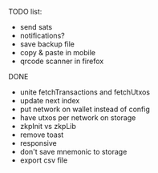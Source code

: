 TODO list:

- send sats
- notifications?
- save backup file
- copy & paste in mobile
- qrcode scanner in firefox

DONE

- unite fetchTransactions and fetchUtxos
- update next index
- put network on wallet instead of config
- have utxos per network on storage
- zkpInit vs zkpLib
- remove toast
- responsive
- don't save mnemonic to storage
- export csv file

